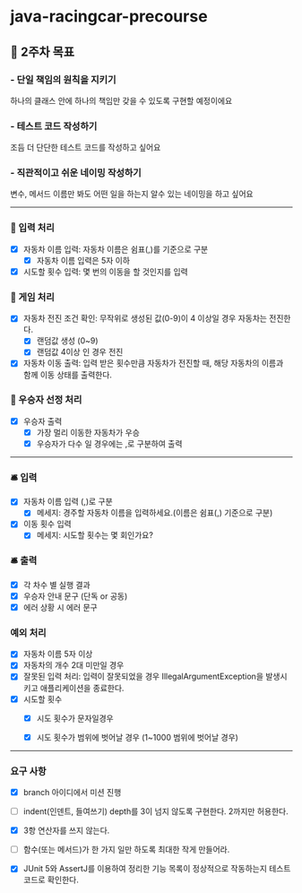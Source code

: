 # java-racingcar-precourse
## 📌 2주차 목표
###  - 단일 책임의 원칙을 지키기
하나의 클래스 안에 하나의 책임만 갖을 수 있도록 구현할 예정이에요
### - 테스트 코드 작성하기 
조듬 더 단단한 테스트 코드를 작성하고 싶어요
### -  직관적이고 쉬운 네이밍 작성하기
변수, 메서드 이름만 봐도 어떤 일을 하는지 알수 있는 네이밍을 하고 싶어요

----------------------------------------------------------------------------------------------------
### 💬 입력 처리
- [x] 자동차 이름 입력: 자동차 이름은 쉼표(,)를 기준으로 구분 
    - [x] 자동차 이름 입력은 5자 이하
- [x] 시도할 횟수 입력: 몇 번의 이동을 할 것인지를 입력
### 💬 게임 처리 
- [x] 자동차 전진 조건 확인: 무작위로 생성된 값(0-9)이 4 이상일 경우 자동차는 전진한다.
    - [x] 랜덤값 생성 (0~9)
    - [x] 랜덤값 4이상 인 경우 전진
- [x] 자동차 이동 출력: 입력 받은 횟수만큼 자동차가 전진할 때, 해당 자동차의 이름과 함께 이동 상태를 출력한다.
### 💬 우승자 선정 처리  
- [x] 우승자 출력
    - [x] 가장 멀리 이동한 자동차가 우승
    - [x] 우승자가 다수 일 경우에는 ,로 구분하여 출력
------------------
### 🛎️ 입력 
- [x] 자동차 이름 입력 (,)로 구분
    - [x] 메세지: 경주할 자동차 이름을 입력하세요.(이름은 쉼표(,) 기준으로 구분)
- [x] 이동 횟수 입력
    - [x] 메세지: 시도할 횟수는 몇 회인가요?
### 🛎️ 출력  
- [x] 각 차수 별 실행 결과
- [x] 우승자 안내 문구 (단독 or 공동)
- [x] 에러 상황 시 에러 문구

### 예외 처리
- [x] 자동차 이름 5자 이상
- [x] 자동차의 개수 2대 미만일 경우
- [x] 잘못된 입력 처리: 입력이 잘못되었을 경우 IllegalArgumentException을 발생시키고 애플리케이션을 종료한다.
- [x] 시도할 횟수
    - [x] 시도 횟수가 문자일경우
    - [x] 시도 횟수가 범위에 벗어날 경우 (1~1000 범위에 벗어날 경우)


-----
### 요구 사항 
- [x] branch 아이디에서 미션 진행
- [ ] indent(인덴트, 들여쓰기) depth를 3이 넘지 않도록 구현한다. 2까지만 허용한다.
- [x] 3항 연산자를 쓰지 않는다.
- [ ] 함수(또는 메서드)가 한 가지 일만 하도록 최대한 작게 만들어라.
- [x] JUnit 5와 AssertJ를 이용하여 정리한 기능 목록이 정상적으로 작동하는지 테스트 코드로 확인한다.




